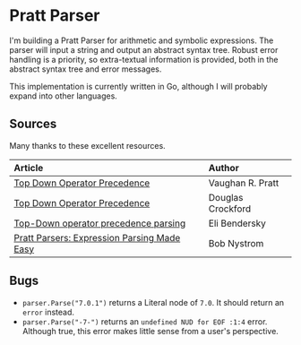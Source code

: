 # Pratt Parser

I'm building a Pratt Parser for arithmetic and symbolic expressions.
The parser will input a string and output an abstract syntax tree.
Robust error handling is a priority, so extra-textual information 
is provided, both in the abstract syntax tree and error messages.

This implementation is currently written in Go, although I will probably
expand into other languages.

## Sources

Many thanks to these excellent resources.

| Article | Author |
| :---    | :---   |
| [Top Down Operator Precedence](https://tdop.github.io/) | Vaughan R. Pratt  |
| [Top Down Operator Precedence](https://crockford.com/javascript/tdop/tdop.html) | Douglas Crockford |
| [Top-Down operator precedence parsing](https://eli.thegreenplace.net/2010/01/02/top-down-operator-precedence-parsing) | Eli Bendersky |
| [Pratt Parsers: Expression Parsing Made Easy](https://journal.stuffwithstuff.com/2011/03/19/pratt-parsers-expression-parsing-made-easy/) | Bob Nystrom |

## Bugs

- `parser.Parse("7.0.1")` returns a Literal node of `7.0`. It should return an `error` instead.
- `parser.Parse("-7-")` returns an `undefined NUD for EOF :1:4` error. Although true, this error 
   makes little sense from a user's perspective.
